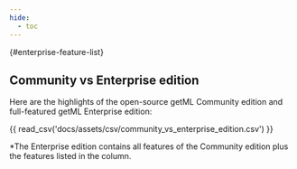 ```yaml
---
hide:
  - toc
---
```


[](){#enterprise-feature-list}
## Community vs Enterprise edition

Here are the highlights of the open-source getML Community edition and full-featured getML Enterprise edition:

{{ read_csv('docs/assets/csv/community_vs_enterprise_edition.csv') }}

*The Enterprise edition contains all features of the Community edition plus the
features listed in the column.
